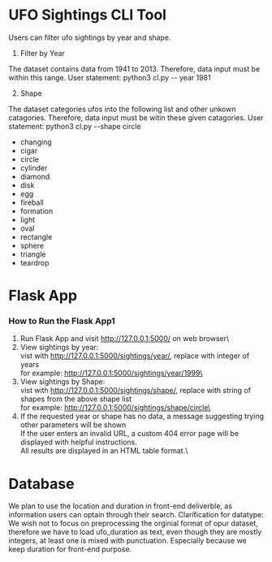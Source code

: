 # UFO Sightings CLI Tool

Users can filter ufo sightings by year and shape.

1. Filter by Year

The dataset contains data from 1941 to 2013.
Therefore, data input must be within this range.
User statement: python3 cl.py -- year 1981

2. Shape

The dataset categories ufos into the following list and other unkown catagories.
Therefore, data input must be witin these given catagories.
User statement: python3 cl.py --shape circle

- changing
- cigar
- circle
- cylinder
- diamond
- disk
- egg
- fireball
- formation
- light
- oval
- rectangle
- sphere
- triangle
- teardrop

# Flask App

### How to Run the Flask App1

1. Run Flask App and visit http://127.0.0.1:5000/ on web browser\
2. View sightings by year: \
   vist with http://127.0.0.1:5000/sightings/year/<year>, replace <year> with integer of years\
   for example: http://127.0.0.1:5000/sightings/year/1999\
3. View sightings by Shape:\
   vist with http://127.0.0.1:5000/sightings/shape/<shape>, replace <shape> with string of shapes from the above shape list\
   for example: http://127.0.0.1:5000/sightings/shape/circle\
4. If the requested year or shape has no data, a message suggesting trying other parameters will be shown\
   If the user enters an invalid URL, a custom 404 error page will be displayed with helpful instructions.\
   All results are displayed in an HTML table format.\

# Database

We plan to use the location and duration in front-end deliverble, as information users can optain through their search.
Clarification for datatype: We wish not to focus on preprocessing the orginial format of opur dataset, therefore we have to load ufo_duration as text, even though they are mostly integers, at least one is mixed with punctuation. Especially because we keep duration for front-end purpose. 